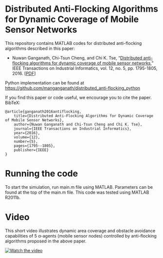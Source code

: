 # Distributed Anti-Flocking Algorithms for Dynamic Coverage of Mobile Sensor Networks

This repository contains MATLAB codes for distributed anti-flocking algorithms described in this paper:

 * Nuwan Ganganath, Chi-Tsun Cheng, and Chi K. Tse, “[Distributed anti-flocking algorithms for dynamic coverage of mobile sensor networks](http://dx.doi.org/10.1109/TII.2016.2519913),” IEEE Transactions on Industrial Informatics, vol. 12, no. 5, pp. 1795-1805, 2016. [[PDF](http://ira.lib.polyu.edu.hk/handle/10397/60072)]

Python implementation can be found at https://github.com/manganganath/distributed_anti-flocking_python

If you find this paper or code useful, we encourage you to cite the paper. BibTeX:

    @article{ganganath2016antiflocking,
        title={Distributed Anti-Flocking Algorithms for Dynamic Coverage of Mobile Sensor Networks},
        author={Nuwan Ganganath and Chi-Tsun Cheng and Chi K. Tse},
        journal={IEEE Transactions on Industrial Informatics},
        year={2016},
        volume={12},
        number={5},
        pages={1795--1805},
        publisher={IEEE}
    }

# Running the code

To start the simulation, run main.m file using MATLAB. Parameters can be found at the top of the main.m file. This code was tested using MATLAB R2011b.

# Video

This short video illustrates dynamic area coverage and obstacle avoidance capabilities of 5 α-agents (mobile sensor nodes) controlled by anti-flocking algorithms proposed in the above paper.

[![Watch the video](Screenshot.png)](https://www.youtube.com/watch?v=mm9QK8Q2gjM)
